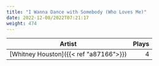 ```yaml
---
title: "I Wanna Dance with Somebody (Who Loves Me)"
date: 2022-12-08/2022T07:21:17
weight: 474
---
```




 Artist | Plays 
----- | -----:
[Whitney Houston]({{< ref "a87166">}}) | 4
